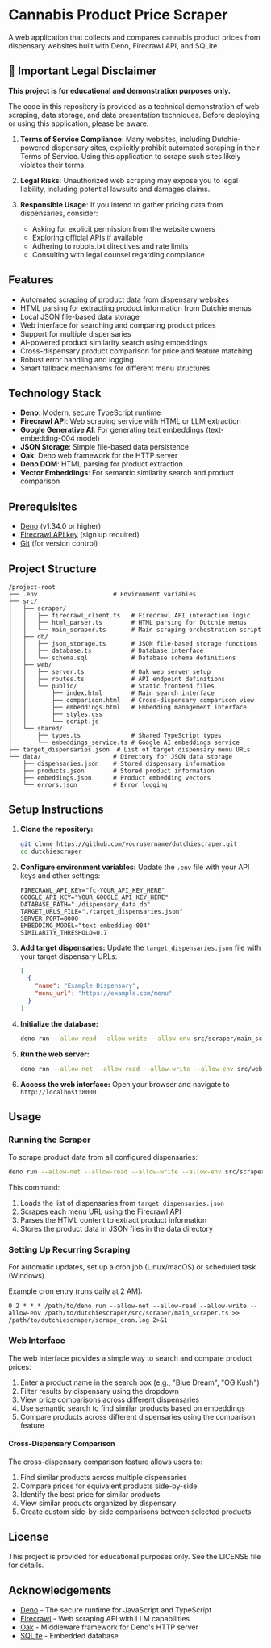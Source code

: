 # Cannabis Product Price Scraper

A web application that collects and compares cannabis product prices from dispensary websites built with Deno, Firecrawl API, and SQLite.

## 🚨 Important Legal Disclaimer

**This project is for educational and demonstration purposes only.**

The code in this repository is provided as a technical demonstration of web scraping, data storage, and data presentation techniques. Before deploying or using this application, please be aware:

1. **Terms of Service Compliance**: Many websites, including Dutchie-powered dispensary sites, explicitly prohibit automated scraping in their Terms of Service. Using this application to scrape such sites likely violates their terms.

2. **Legal Risks**: Unauthorized web scraping may expose you to legal liability, including potential lawsuits and damages claims.

3. **Responsible Usage**: If you intend to gather pricing data from dispensaries, consider:
   - Asking for explicit permission from the website owners
   - Exploring official APIs if available
   - Adhering to robots.txt directives and rate limits
   - Consulting with legal counsel regarding compliance

## Features

- Automated scraping of product data from dispensary websites
- HTML parsing for extracting product information from Dutchie menus
- Local JSON file-based data storage
- Web interface for searching and comparing product prices
- Support for multiple dispensaries
- AI-powered product similarity search using embeddings
- Cross-dispensary product comparison for price and feature matching
- Robust error handling and logging
- Smart fallback mechanisms for different menu structures

## Technology Stack

- **Deno**: Modern, secure TypeScript runtime
- **Firecrawl API**: Web scraping service with HTML or LLM extraction
- **Google Generative AI**: For generating text embeddings (text-embedding-004 model)
- **JSON Storage**: Simple file-based data persistence
- **Oak**: Deno web framework for the HTTP server
- **Deno DOM**: HTML parsing for product extraction
- **Vector Embeddings**: For semantic similarity search and product comparison

## Prerequisites

- [Deno](https://deno.land/#installation) (v1.34.0 or higher)
- [Firecrawl API key](https://www.firecrawl.dev/) (sign up required)
- [Git](https://git-scm.com/downloads) (for version control)

## Project Structure

```
/project-root
├── .env                     # Environment variables
├── src/
│   ├── scraper/
│   │   ├── firecrawl_client.ts   # Firecrawl API interaction logic
│   │   ├── html_parser.ts        # HTML parsing for Dutchie menus
│   │   └── main_scraper.ts       # Main scraping orchestration script
│   ├── db/
│   │   ├── json_storage.ts       # JSON file-based storage functions
│   │   ├── database.ts           # Database interface
│   │   └── schema.sql            # Database schema definitions
│   ├── web/
│   │   ├── server.ts             # Oak web server setup
│   │   ├── routes.ts             # API endpoint definitions
│   │   └── public/               # Static frontend files
│   │       ├── index.html        # Main search interface
│   │       ├── comparison.html   # Cross-dispensary comparison view
│   │       ├── embeddings.html   # Embedding management interface
│   │       ├── styles.css
│   │       └── script.js
│   └── shared/
│       ├── types.ts              # Shared TypeScript types
│       └── embeddings_service.ts # Google AI embeddings service
├── target_dispensaries.json  # List of target dispensary menu URLs
└── data/                    # Directory for JSON data storage
    ├── dispensaries.json    # Stored dispensary information
    ├── products.json        # Stored product information
    ├── embeddings.json      # Product embedding vectors 
    └── errors.json          # Error logging
```

## Setup Instructions

1. **Clone the repository:**
   ```bash
   git clone https://github.com/yourusername/dutchiescraper.git
   cd dutchiescraper
   ```

2. **Configure environment variables:**
   Update the `.env` file with your API keys and other settings:
   ```
   FIRECRAWL_API_KEY="fc-YOUR_API_KEY_HERE"
   GOOGLE_API_KEY="YOUR_GOOGLE_API_KEY_HERE"
   DATABASE_PATH="./dispensary_data.db"
   TARGET_URLS_FILE="./target_dispensaries.json"
   SERVER_PORT=8000
   EMBEDDING_MODEL="text-embedding-004"
   SIMILARITY_THRESHOLD=0.7
   ```

3. **Add target dispensaries:**
   Update the `target_dispensaries.json` file with your target dispensary URLs:
   ```json
   [
     {
       "name": "Example Dispensary",
       "menu_url": "https://example.com/menu"
     }
   ]
   ```

4. **Initialize the database:**
   ```bash
   deno run --allow-read --allow-write --allow-env src/scraper/main_scraper.ts
   ```

5. **Run the web server:**
   ```bash
   deno run --allow-net --allow-read --allow-write --allow-env src/web/server.ts
   ```

6. **Access the web interface:**
   Open your browser and navigate to `http://localhost:8000`

## Usage

### Running the Scraper

To scrape product data from all configured dispensaries:

```bash
deno run --allow-net --allow-read --allow-write --allow-env src/scraper/main_scraper.ts
```

This command:
1. Loads the list of dispensaries from `target_dispensaries.json`
2. Scrapes each menu URL using the Firecrawl API
3. Parses the HTML content to extract product information
4. Stores the product data in JSON files in the data directory

### Setting Up Recurring Scraping

For automatic updates, set up a cron job (Linux/macOS) or scheduled task (Windows).

Example cron entry (runs daily at 2 AM):
```
0 2 * * * /path/to/deno run --allow-net --allow-read --allow-write --allow-env /path/to/dutchiescraper/src/scraper/main_scraper.ts >> /path/to/dutchiescraper/scrape_cron.log 2>&1
```

### Web Interface

The web interface provides a simple way to search and compare product prices:

1. Enter a product name in the search box (e.g., "Blue Dream", "OG Kush")
2. Filter results by dispensary using the dropdown
3. View price comparisons across different dispensaries
4. Use semantic search to find similar products based on embeddings
5. Compare products across different dispensaries using the comparison feature

#### Cross-Dispensary Comparison

The cross-dispensary comparison feature allows users to:

1. Find similar products across multiple dispensaries
2. Compare prices for equivalent products side-by-side
3. Identify the best price for similar products
4. View similar products organized by dispensary
5. Create custom side-by-side comparisons between selected products

## License

This project is provided for educational purposes only. See the LICENSE file for details.

## Acknowledgements

- [Deno](https://deno.land/) - The secure runtime for JavaScript and TypeScript
- [Firecrawl](https://www.firecrawl.dev/) - Web scraping API with LLM capabilities
- [Oak](https://deno.land/x/oak) - Middleware framework for Deno's HTTP server
- [SQLite](https://www.sqlite.org/) - Embedded database